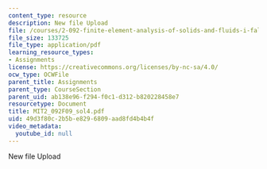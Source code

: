 ```yaml
---
content_type: resource
description: New file Upload
file: /courses/2-092-finite-element-analysis-of-solids-and-fluids-i-fall-2009/49d3f80c2b5be8296809aad8fd4b4b4f_MIT2_092F09_sol4.pdf
file_size: 133725
file_type: application/pdf
learning_resource_types:
- Assignments
license: https://creativecommons.org/licenses/by-nc-sa/4.0/
ocw_type: OCWFile
parent_title: Assignments
parent_type: CourseSection
parent_uid: ab138e96-f294-f0c1-d312-b820228458e7
resourcetype: Document
title: MIT2_092F09_sol4.pdf
uid: 49d3f80c-2b5b-e829-6809-aad8fd4b4b4f
video_metadata:
  youtube_id: null
---
```

New file Upload